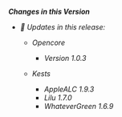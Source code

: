 _**Changes in this Version**_

- _🎉 Updates in this release:_    

  - _Opencore_
    - _Version 1.0.3_

  - _Kests_
    - _AppleALC 1.9.3_
    - _Lilu 1.7.0_
    - _WhateverGreen 1.6.9_
    